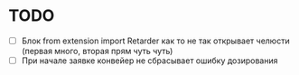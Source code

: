 # TODO

- [ ] Блок from extension import Retarder как то не так открывает челюсти 
    (первая много, вторая прям чуть чуть)
- [ ] При начале заявке конвейер не сбрасывает ошибку дозирования
